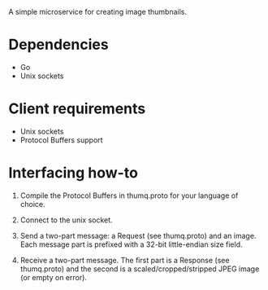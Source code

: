 
A simple microservice for creating image thumbnails.


# Dependencies

- Go
- Unix sockets


# Client requirements

- Unix sockets
- Protocol Buffers support


# Interfacing how-to

1. Compile the Protocol Buffers in thumq.proto for your language of choice.

2. Connect to the unix socket.

3. Send a two-part message: a Request (see thumq.proto) and an image.  Each
   message part is prefixed with a 32-bit little-endian size field.

4. Receive a two-part message.  The first part is a Response (see thumq.proto)
   and the second is a scaled/cropped/stripped JPEG image (or empty on error).

